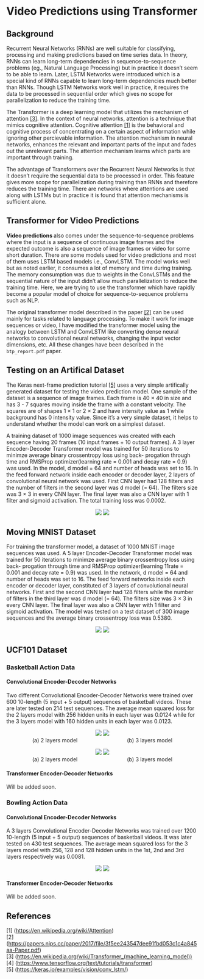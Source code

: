 
# Video Predictions using Transformer

## Background

Recurrent Neural Networks (RNNs) are well suitable for classifying, processing and making
predictions based on time series data. In theory, RNNs can learn long-term dependencies in
sequence-to-sequence problems (eg., Natural Language Processing) but in practice it doesn’t
seem to be able to learn. Later, LSTM Networks were introduced which is a special kind
of RNNs capable to learn long-term dependencies much better than RNNs. Though LSTM
Networks work well in practice, it requires the data to be processed in sequential order which
gives no scope for parallelization to reduce the training time.

The Transformer is a deep learning model that utilizes the mechanism of attention [[3]](#3). In
the context of neural networks, attention is a technique that mimics cognitive attention.
Cognitive attention [[1]](#1) is the behavioral and cognitive process of concentrating on a certain
aspect of information while ignoring other percievable information. The attention mechanism
in neural networks, enhances the relevant and important parts of the input and fades out the
unrelevant parts. The attention mechanism learns which parts are important through training.

The advantage of Transformers over the Recurrent Neural Networks is that it doesn’t require
the sequential data to be processed in order. This feature gives more scope for parallelization
during training than RNNs and therefore reduces the training time. There are networks where
attentions are used along with LSTMs but in practice it is found that attention mechanisms is
sufficient alone.

## Transformer for Video Predictions

<b> Video predictions </b> also comes under the sequence-to-sequence problems where the input 
is a sequence of continuous image frames and the expected outcome is also a sequence of image 
frames or video for some short duration. There are some models used for video predictions and 
most of them uses LSTM based models i.e., ConvLSTM. The model works well but as noted
earlier, it consumes a lot of memory and time during training. The memory consumption was
due to weights in the ConvLSTMs and the sequential nature of the input didn’t allow much
parallelization to reduce the training time. Here, we are trying to use the transformer which
have rapidly become a popular model of choice for sequence-to-sequence problems such as NLP.

The original transformer model described in the paper [[2]](#2) can be used mainly for tasks 
related to language processing. To make it work for image sequences or video, I have modified
the transformer model using the analogy between LSTM and ConvLSTM like converting dense neural
networks to convolutional neural networks, changing the input vector dimensions, etc. All these
changes have been described in the `btp_report.pdf` paper.

## Testing on an Artifical Dataset

The Keras next-frame prediction tutorial [[5]](#5) uses a very simple artifically generated dataset
for testing the video prediction model. One sample of the dataset is a sequence of image
frames. Each frame is 40 × 40 in size and has 3 - 7 squares moving inside the frame with
a constant velocity. The squares are of shapes 1 × 1 or 2 × 2 and have intensity value as 1
while background has 0 intensity value. Since it’s a very simple dataset, it helps to understand
whether the model can work on a simplest dataset.

A training dataset of 1000 image sequences was created with each sequence having 20
frames (10 input frames + 10 output frames). A 3 layer Encoder-Decoder Transformer model
was trained for 50 iterations to minimze average binary crossentropy loss using back- progation
through time and RMSProp optimizer(learning rate = 0.001 and decay rate = 0.9) was used.
In the model, d model = 64 and number of heads was set to 16. In the feed forward network
inside each encoder or decoder layer, 2 layers of convolutional neural network was used. First
CNN layer had 128 filters and the number of filters in the second layer was d model (= 64). The
filters size was 3 × 3 in every CNN layer. The final layer was also a CNN layer with 1 filter
and sigmoid activation. The total training loss was 0.0002.

<p align="center">
  <img src="images/next-frame/next-frame-trans1.gif">
  <img src="images/next-frame/next-frame-trans2.gif">
 </br>
 </p>
 
## Moving MNIST Dataset

For training the transformer model, a dataset of 1000 MNIST image sequences was used. A
5 layer Encoder-Decoder Transformer model was trained for 50 iterations to minimze average
binary crossentropy loss using back- progation through time and RMSProp optimizer(learning
11rate = 0.001 and decay rate = 0.9) was used. In the network, d model = 64 and number of heads
was set to 16. The feed forward networks inside each encoder or decoder layer, constituted
of 3 layers of convolutional neural networks. First and the second CNN layer had 128 filters 
while the number of filters in the third layer was d model (= 64). The filters size was 3 × 3 in every CNN layer. The final layer was also a CNN layer with 1 filter and sigmoid activation. The model was tested on a test dataset of 300 image sequences and the average binary crossentropy loss
was 0.5380.

<p align="center">
  <img src="images/mnist/mnist-61-trans.gif">
  <img src="images/mnist/mnist-05-trans.gif">
</br>
</p>

## UCF101 Dataset
### Basketball Action Data
#### Convolutional Encoder-Decoder Networks
Two different Convolutional Encoder-Decoder Networks were trained over 600 10-length 
(5 input + 5 output) sequences of
basketball videos. These are later tested on 214 test sequences. The average mean squared loss for
the 2 layers model with 256 hidden units in each layer was 0.0124 while for the 3 layers model
with 160 hidden units in each layer was 0.0123.

<p align="center">
  <img src="images/ucf101/basket-convlstm-2-layer.gif">
  <img src="images/ucf101/basket-convlstm-3-layer.gif">
  </br>
  <emp> (a) 2 layers model </emp>
  &nbsp;&nbsp;&nbsp;&nbsp;&nbsp;&nbsp;&nbsp;&nbsp;&nbsp;&nbsp;&nbsp;&nbsp;&nbsp;&nbsp;&nbsp;
  &nbsp;&nbsp;&nbsp;&nbsp;&nbsp;&nbsp;&nbsp;&nbsp;&nbsp;&nbsp;&nbsp;&nbsp;&nbsp;&nbsp;&nbsp;
  <emp> (b) 3 layers model </emp>
</p>

<p align="center">
  <img src="images/ucf101/basket-convlstm-2-layer1.gif">
  <img src="images/ucf101/basket-convlstm-3-layer1.gif">
  </br>
  <emp> (a) 2 layers model </emp>
  &nbsp;&nbsp;&nbsp;&nbsp;&nbsp;&nbsp;&nbsp;&nbsp;&nbsp;&nbsp;&nbsp;&nbsp;&nbsp;&nbsp;&nbsp;
  &nbsp;&nbsp;&nbsp;&nbsp;&nbsp;&nbsp;&nbsp;&nbsp;&nbsp;&nbsp;&nbsp;&nbsp;&nbsp;&nbsp;&nbsp;
  <emp> (b) 3 layers model </emp>
 </p>
 
#### Transformer Encoder-Decoder Networks
Will be added soon.

### Bowling Action Data
#### Convolutional Encoder-Decoder Networks
A 3 layers Convolutional Encoder-Decoder Networks was trained over 1200 10-length (5 input + 5 output) sequences of basketball videos. It was later tested on 430 test sequences. The average mean squared loss for the 3 layers model with 256, 128 and 128 hidden units in the 1st, 2nd and 3rd layers respectively was 0.0081.

<p align="center">
  <img src="images/ucf101/bowl-convlstm-3-layer.gif">
  <img src="images/ucf101/bowl-convlstm-3-layer1.gif">
</p>
 
#### Transformer Encoder-Decoder Networks
Will be added soon.

## References
<a id='1'>[1]</a> (https://en.wikipedia.org/wiki/Attention) </br>
<a id='2'>[2]</a> (https://papers.nips.cc/paper/2017/file/3f5ee243547dee91fbd053c1c4a845aa-Paper.pdf) </br>
<a id='3'>[3]</a> (https://en.wikipedia.org/wiki/Transformer_(machine_learning_model)) </br>
<a id='4'>[4]</a> (https://www.tensorflow.org/text/tutorials/transformer) </br>
<a id='5'>[5]</a> (https://keras.io/examples/vision/conv_lstm/) </br>
